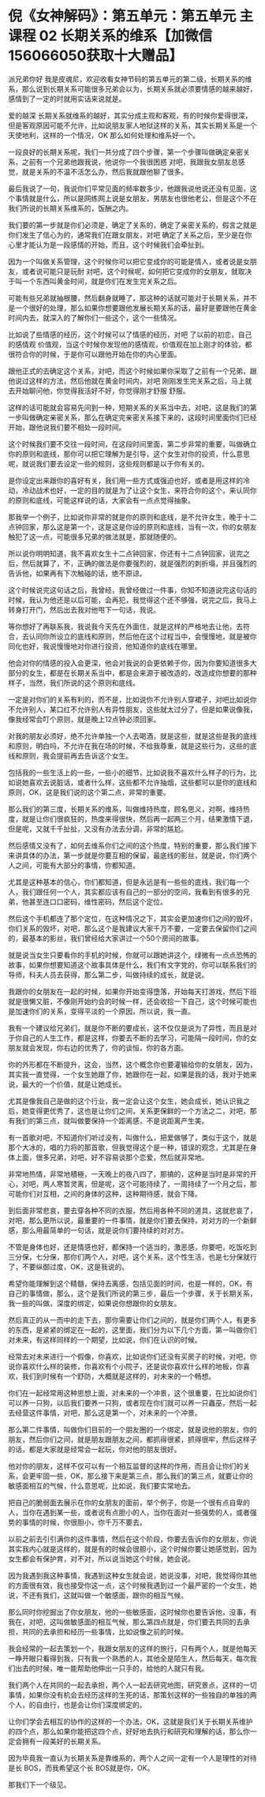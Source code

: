 # 倪《女神解码》：第五单元：第五单元 主课程 02 长期关系的维系【加微信156066050获取十大赠品】

派兄弟你好 我是皮魂尼，欢迎收看女神节码的第五单元的第二级，长期关系的维系，那么说到长期关系可能很多兄弟会以为，长期关系就必须要情感的越来越好，感情到了一定的时就用实话来说就是。

爱的越深 长期关系就维系的越好，其实分成主观和客观，有的时候你爱得很深，但是客观原因可能不允许，比如说朋友家人地狱这样的关系，其实长期关系是一个天使地利，这样的一个情况，OK 那么如何处理和维系好一个。

一段良好的长期关系呢，我们一共分成了四个步骤，第一个步骤叫做确定亲密关系，之前有一个兄弟他跟我说，他说你一个我很困惑 对吧，我跟我女朋友总感觉，就是关系的不温不活怎么办，然后我就跟他聊了很多。

最后我说了一句，我说你们平常见面的频率数多少，他跟我说他说还没有见面，这个事情就是什么，所以是网练网上说是女朋友，男朋友也很他老公，但是这个不在我们所说的长期关系维系的，饭酬之内。

我们要的第一步就是你们必须是，确定了关系的，确定了亲密关系的，假言之就是你们发生了信心为的，通常我们在跟女朋友，对吧 确定了关系之后，至少是在你心里才能认为是一段感情的开始，而且，这个时候我们会牵扯到。

因为一个叫做关系管理，这个时候你可以把它变成你的可能是情人，或者说是女朋友，或者说可能只是玩耐 对吧，这个时候呢，如何把它变成你的女朋友，就取决于叫一个东西叫黄金时间，就是你们在发生完关系之后。

可能有些兄弟就抽根腰，然后翻身就睡了，那这种的话就可能对于长期关系，并不是一个很好的处理，那么如果你想要跟他发展长期关系的话，最好是要跟他在黄金时间内去，就深入的了解你们一些这个，这个一些情况。

比如说了些情感的经历，这个时候可以了情感的经历，对吧 了以前的初恋，自己的感情观 价值观，当这个时候你发现他的感情观，价值观在加上刚才的体验，都很符合你的时候，于是你可以跟他开始在你的内心里面。

跟他正式的去确定这个关系，对吧，而这个时候如果你采取了之前有一个兄弟，跟他说过这样的方法，然后他就在黄金时间内，对吧 刚刚发生完关系之后，马上就去开始聊问他，你觉得我活好不好，你觉得刚才舒服 舒服。

这样的话可能就会容易先问到一种，短期关系的关系当中去，对吧，这是我们的第一步叫做确定亲密关系，那么在确定完亲密关系接下来的，这段时间里面你们已经开始，跟他说我们要不相处一段时间。

这个时候我们要不交往一段时间，在这段时间里面，第二步非常的重要，叫做确立你的原则和底线，那你可以把它理解为是引导，这个女生对你的投资，什么意思呢，就说我们要去设定一些的规则，这些规则都是以于你有关的。

是你设定出来跟你的喜好有关，我们用一些方式或强迫也好，或者是用这样的冷动，冷动战术也好，一定的目的就是为了让这个女生，来符合你的这个，来认同你的原则和底线，可能这样说的话，大家会有一点点觉得抽象。

那我举一个例子，比如说你非常的就是你的原则和底线，是不允许女生，晚于十二点钟回家，那么这是第一个，这是这是你设的原则和底线，当有一次，你的女朋友触犯了这一点，可能很多兄弟的做法就是，那就随便的。

所以说你明明知道，我不喜欢女生十二点钟回家，你还有十二点钟回家，说完之后，然后就算了，不，正确的做法是你要强烈的，就是强烈的刺折塌，并且强烈的告诉他，如果再有下次触碰的话，绝不原谅。

这个时候说完这句话之后，我曾经，我曾经做过一件事，你知不知道说完这句话的时候，我认为他还是以后可能，会再犯，我觉得这个还不够强，说完之后，我马上转身打开门，然后出去我对他甩下一句话，我说。

等你想好了再联系我，我说我今天先在外面住，就是这样的严格地去让他，去符合，去认同你所设立的底线和原则，然后他在这个过程当中，会慢慢地，就是被你同化也好，我说慢慢地对你进行投资，他知道你的底线在哪里。

他会对你的情感的投入会更深，他会对我说的会更依赖于你，因为你要知道很多大部分的女生，都是在长期关系当中，都是会来源于被改造的，改造成你想要的那种样子，当然，我们所说的这个原则和底线。

一定是对你们的关系有利的，而不是，比如说你不允许别人穿裙子，对吧比如说你不允许别人，某口红不允许别人有异性朋友，这些就太过分了，但是如果说像我，像我经常会叮个原则，就是晚上12点钟必须回家。

对我的朋友必须好，绝不允许单独一个人去喝酒，就是这些，就是这些是我的底线和原则，明白吗，不允许在我在场的时候，不给我尊重，就是这些行为，这些的底线和原则，我会提前再去告诉这个女生。

包括我的一些生活上的一些，一些小的细节，比如说我不喜欢什么样子的行为，比如说她喜欢去说脏话，或者什么样，这些都不允许抽烟，这些都可以是你的底线和原则，OK，这是我们说的这个第二点，非常的重要。

那么我们的第三度，长期关系的维系，叫做维持热度，顾名思义，对啊，维持热度，就是让你们很疯狂的，热度来得很快，然后再一起两三个月，结果激情下退，但是呢，又就千千扯扯，又没有办法去分调，非常的尴尬。

然后感情又没有了，如何去维系你们之间的这个热度，特别的重要，那么我们接下来讲具体的办法，第一步就是你要互相的保留，最底线的影丝，就是说，你们两个人之间，可能有大部分的事情，你都知道。

尤其是这种基本的信心，你们都知道，但是永远是有一些些的底线，我们每一个人，我们跟任何一个人，其实都应该有自己的一部分的空间，我看到有很多的兄弟，他甚至连口口密码，维性密码，然后这个定位。

然后这个手机都连了那个定位，在这种情况之下，其实会更加速你们之间的毁坏，你们关系的毁坏，对吧，那么这个是我建议大家千万不要，一定要去保留你们之间的，最基本的影丝，我们曾经给大家讲过一个50个房间的故事。

就是说当女生只要看你的手机的时候，你就可以跟她讲这个，绿微有一点点恐怖的故事，如果你想要知道这个故事具体是什么，我们有文字党的，你可以联系我们的导师，科夫人员去获得，那么第二步，叫做持续的成长，就是说。

我跟你的女朋友在一起的时候，如果你开始变得墮落，开始每天打游戏，然后下班就是很懒又脏，不像刚开始约会的时候一样，还会收拾一下自己，这个时候可能也是加速你们的关系，变得平淡的一个原因，所以说，我一直。

我有一个建议给兄弟们，就是你不断的要成长，这不仅仅是说为了异性，而且是对于你自己的人生工作，都是这样，你要去不断的去学习，可能隔一段时间，你的女朋友就会发现，你右边的优秀了，你的谈恒，你的各方面。

你的外形都在不断提升，这会，当然，这个概念你也要灌输给你的女朋友，因为，其实我一直觉得，一个女生她跟了你，她跟你在一起，如果是我的话，我对于她来说，最大的一个价值，就是让她成长。

尤其是像我自己是做的这个行业，我一定会让这个女生，她会成长，她认识我之后，她变得更优秀了，这也是让你们之间，关系更保鲜的一个方法之二，对吧，那有我们的第三点，就叫做要保持一个距离感，不是说距离产生美。

有一首歌对吧，不知道你们听过没有，叫做什么，把爱做够了，类似于这个，就是那个大冰的，唱的力将的那首歌，但我觉得这个是一种，错误的观念，尤其是在身体上面，很多兄弟，对吧，好不容易谈那个恋爱，然后就非常地。

非常地热情，非常地積極，一天晚上的夜八四了，那搞的，这种是当时是非常的开心，对吧，两人寒暂灵离，但是呢，这个可能持续了，一周持续了一个月之后，那可能你们对互相，之间的身体的这种，这种期待感，就会下降。

到后面非常悲哀，要去穿各种不同的衣服，然后用各种不同的道具，这就悲哀了，对吧，那么更所以说，最重要的一件事情，就是你们要去保持，对对方的一个新鲜感，那么用最简单的一句话，就是说你们要持续的对对方。

不管是身体也好，还是情感也好，都保持一个适当的，激恶感，你要吧，吃饭吃到三分保，七分保，那你们两个人，对吧，这个关系，这个性生活，也是七分保就行了，不要纵御过度，OK，这是我说的。

希望你能理解到这个精髓，保持去离感，包括见面的时间，也是一样的，OK，有自己的事情做，那么，这个是我们所说的第三步，最后一个步骤，关于长期关系，我一些的叫做，深度的绑定，如果说你想跟你的女朋友。

然后真正的从一而中的走下去，那你需要让你们之间的，就是你们两个人，有更多的东西，是紧紧的绑定在一起的，这里面，我们分为以下几个方面，第一叫做你们对未来，有这样同样的一个期望，比如说，你们在认识的时候。

经常去对未来进行一个假像，你喜欢，比如说你们还没有买房子的时候，对吧，你说你喜欢什么样的装修，你喜欢有个小院子，还是说你喜欢什么样的地板，你喜欢，我们到时候有一个舒防，大概就是这样的，对未来的一个畅想。

你们在一起经常用这种思想上面，对未来的一个冲景，这个很重要，在比如说你们可以养一只狗，以后我们要养一只狗，或者现在你们就可以养一只蟲巫，然后一起去经营这件事情，对吧，那么这是第一个，对未来的一个冲景。

那么第二件事情，叫做你们目前的一个朋友圈的一个绑定，就是说他的朋友，你的朋友，然后你们之间，就是朋友跟朋友之间，都抓得很紧，抓得很牢，然后这样子的话，都是大家就是经常会一起玩，你对他的朋友很好。

他对你的朋友，这样不仅可以有一个相互监督的这样的作用，而且会让你们的关系，会更牢固一些，OK，那么接下来是第三点，那么我们的第三点，就要让你的敏感面相互的气候，什么意思呢，比如说，我们要实常地去。

把自己的脆弱面去展示在你的女朋友的面前，举个例子，你是一个很有点自卑的人，当你在遇到某一些，或者说有点胆小的人，当你在面对一些强势的人，或者强势的事情的时候，你很胆小，你千万不要去。

以前之前去引引满你的这件事情，然后在这个阶段，你要去告诉你的女朋友，你说其实我内心就是这样的，就是有的时候会很胆小，这个时候你要让她感觉到，因为女生都会有保护育，对不对，所以说当她这个时候，她会说。

因为我遇到我这种事情，我遇到这种女生就会说，她说没事，对吧，我觉得你其他的方面很有效，我也接受你这一点，这个时候我遇到过一个最严密的一个女生，她说，不还有我们，这就叫做一个敏感面，跟你的相互气候。

那么同时你挖掘出了你女朋友，他的一些敏感面，这时候你也要告诉他，没事，有我在，对吧，这叫做敏感面的相互气候，那么第四点就是，你们要去共同的去承担，共同的去承担和经历一些事情，比如说像之前的时候。

我会经常的一起去策划一个，我跟女朋友的这样的旅行，只有两个人，就是他每天一睁开眼只看得到我，只有我一个熟悉的人，其他全是陌生人，然后每天，每次我们出去的时候，唯一能帮助他伸出一只手的，给他的人就只有我。

我们两个人在共同的一起去承担，两个人一起去研究地图，研究景点，这样的一切事情，如果你没有机会去经历这样的生死的话，那策划这样的一些独自的单独的两个人，的自由行，也是会让你们深度绑定的。

让你们学会去相互的协作的这样的一个办法，OK，这就是我们关于长期关系维护的四个点，那么如果你能把这四个点，好好地去执行和研究和理解的话，那么你一定会拥有一段美好的长期关系。

因为毕竟我一直认为长期关系是靠维系的，两个人之间一定有一个人是理性的对待是长 BOS，而我希望这个长 BOS就是你，OK。

那我们下一个级见。